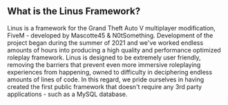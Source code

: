 ## What is the Linus Framework?

Linus is a framework for the Grand Theft Auto V multiplayer modification, FiveM - developed by Mascotte45 & N0tSomething. Development of the project began during the summer of 2021 and we've worked endless amounts of hours into producing a high quality and performance optimized roleplay framework. Linus is designed to be extremely user friendly, removing the barriers that prevent even more immersive roleplaying experiences from happening, owned to difficulty in deciphering endless amounts of lines of code. In this regard, we pride ourselves in having created the first public framework that doesn't require any 3rd party applications - such as a MySQL database. 
